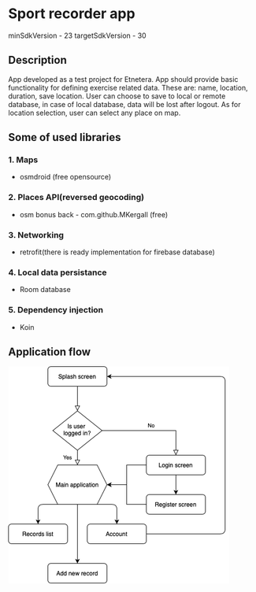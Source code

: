 <h1>Sport recorder app</h1>

minSdkVersion - 23 targetSdkVersion - 30

<h2>Description</h2>

App developed as a test project for Etnetera. App should provide basic functionality for defining exercise related data. These are: name, location, duration, save location. User can choose to save to local or remote database, in case of local database, data will be lost after logout. As for location selection, user can select any place on map.
<h2>Some of used libraries</h2>

<h3>1. Maps</h3>

- osmdroid (free opensource)
<h3>2. Places API(reversed geocoding)</h3>

- osm bonus back - com.github.MKergall (free)
<h3>3. Networking</h3>

- retrofit(there is ready implementation for firebase database)
<h3>4. Local data persistance</h3>

- Room database

<h3>5. Dependency injection</h3>

- Koin

<h2>Application flow</h2>

<img src="./app_flow.png">
